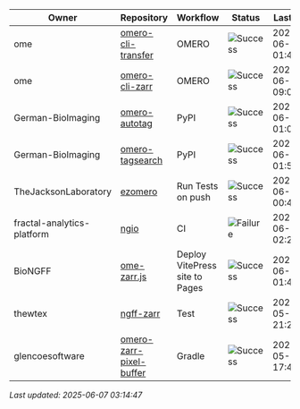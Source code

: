 | Owner | Repository | Workflow | Status | Last Run | URL |
| ----- | ---------- | -------- | ------ | -------- | --- |
| ome | [omero-cli-transfer](https://github.com/ome/omero-cli-transfer) | OMERO | ![Success](https://img.shields.io/badge/Success-brightgreen) | 2025-06-07 01:41:51 | [15502925582](https://github.com/ome/omero-cli-transfer/actions/runs/15502925582) |
| ome | [omero-cli-zarr](https://github.com/ome/omero-cli-zarr) | OMERO | ![Success](https://img.shields.io/badge/Success-brightgreen) | 2025-06-06 09:02:25 | [15486886005](https://github.com/ome/omero-cli-zarr/actions/runs/15486886005) |
| German-BioImaging | [omero-autotag](https://github.com/German-BioImaging/omero-autotag) | PyPI | ![Success](https://img.shields.io/badge/Success-brightgreen) | 2025-06-07 01:02:50 | [15502568527](https://github.com/German-BioImaging/omero-autotag/actions/runs/15502568527) |
| German-BioImaging | [omero-tagsearch](https://github.com/German-BioImaging/omero-tagsearch) | PyPI | ![Success](https://img.shields.io/badge/Success-brightgreen) | 2025-06-07 01:53:38 | [15503026811](https://github.com/German-BioImaging/omero-tagsearch/actions/runs/15503026811) |
| TheJacksonLaboratory | [ezomero](https://github.com/TheJacksonLaboratory/ezomero) | Run Tests on push | ![Success](https://img.shields.io/badge/Success-brightgreen) | 2025-06-01 00:40:46 | [15369100230](https://github.com/TheJacksonLaboratory/ezomero/actions/runs/15369100230) |
| fractal-analytics-platform | [ngio](https://github.com/fractal-analytics-platform/ngio) | CI | ![Failure](https://img.shields.io/badge/Failure-red) | 2025-06-01 02:20:49 | [15369969344](https://github.com/fractal-analytics-platform/ngio/actions/runs/15369969344) |
| BioNGFF | [ome-zarr.js](https://github.com/BioNGFF/ome-zarr.js) | Deploy VitePress site to Pages | ![Success](https://img.shields.io/badge/Success-brightgreen) | 2025-06-07 01:42:06 | [15502927778](https://github.com/BioNGFF/ome-zarr.js/actions/runs/15502927778) |
| thewtex | [ngff-zarr](https://github.com/thewtex/ngff-zarr) | Test | ![Success](https://img.shields.io/badge/Success-brightgreen) | 2025-05-23 21:25:44 | [15219510314](https://github.com/thewtex/ngff-zarr/actions/runs/15219510314) |
| glencoesoftware | [omero-zarr-pixel-buffer](https://github.com/glencoesoftware/omero-zarr-pixel-buffer) | Gradle | ![Success](https://img.shields.io/badge/Success-brightgreen) | 2025-05-14 17:48:19 | [15027551548](https://github.com/glencoesoftware/omero-zarr-pixel-buffer/actions/runs/15027551548) |


*Last updated: 2025-06-07 03:14:47*